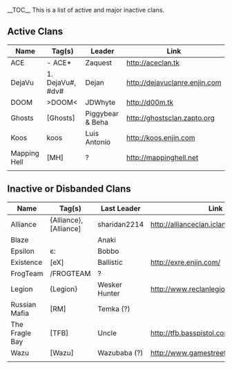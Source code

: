 \_\_TOC\_\_ This is a list of active and major inactive clans.

## Active Clans

| Name         | Tag(s)               | Leader           | Link                            |
|--------------|----------------------|------------------|---------------------------------|
| ACE          | -   ACE\*            | Zaquest          | <http://aceclan.tk>             |
| DejaVu       | 1.  DejaVu\#, \#dv\# | Dejan            | <http://dejavuclanre.enjin.com> |
| DOOM         | &gt;DOOM&lt;         | JDWhyte          | <http://d00m.tk>                |
| Ghosts       | \[Ghosts\]           | Piggybear & Beha | <http://ghostsclan.zapto.org>   |
| Koos         | koos                 | Luis Antonio     | <http://koos.enjin.com>         |
| Mapping Hell | \[MH\]               | ?                | <http://mappinghell.net>        |
||

## Inactive or Disbanded Clans

| Name           | Tag(s)                   | Last Leader   | Link                                    |
|----------------|--------------------------|---------------|-----------------------------------------|
| Alliance       | {Alliance}, \[Alliance\] | sharidan2214  | <http://allianceclan.iclanwebsites.com> |
| Blaze          | <blaze>                  | Anaki         |                                         |
| Epsilon        | є:                       | Bobbo         |                                         |
| Existence      | \[eX\]                   | Ballistic     | <http://exre.enjin.com/>                |
| FrogTeam       | /FROGTEAM                | ?             |                                         |
| Legion         | {Legion}                 | Wesker Hunter | <http://www.reclanlegion.dx.am/>        |
| Russian Mafia  | \[RM\]                   | Temka (?)     |                                         |
| The Fragle Bay | \[TFB\]                  | Uncle         | <http://tfb.basspistol.com>             |
| Wazu           | \[Wazu\]                 | Wazubaba (?)  | <http://www.gamestreet.net/guilds/1588> |
||


